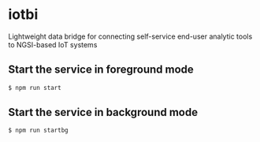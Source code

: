 # iotbi
Lightweight data bridge for connecting self-service end-user analytic tools to NGSI-based IoT systems



## Start the service in foreground mode
```sh
$ npm run start
```


## Start the service in background mode
```sh
$ npm run startbg 
```
